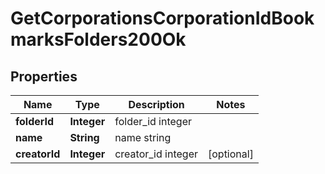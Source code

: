 
# GetCorporationsCorporationIdBookmarksFolders200Ok

## Properties
Name | Type | Description | Notes
------------ | ------------- | ------------- | -------------
**folderId** | **Integer** | folder_id integer | 
**name** | **String** | name string | 
**creatorId** | **Integer** | creator_id integer |  [optional]



